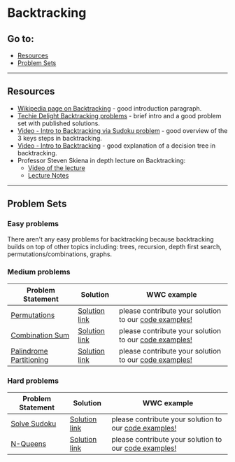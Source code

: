 # Backtracking

## Go to:
 * [Resources](#resources)
 * [Problem Sets](#problem-sets)

___

## Resources

- [Wikipedia page on Backtracking](https://en.wikipedia.org/wiki/Backtracking) - good introduction paragraph.
- [Techie Delight Backtracking problems](https://medium.com/techie-delight/backtracking-practice-problems-and-interview-questions-6a17cb6d08a7) - brief intro and a good problem set with published solutions.
- [Video - Intro to Backtracking via Sudoku problem](https://youtu.be/Zq4upTEaQyM) - good overview of the 3 keys steps in backtracking.
- [Video - Intro to Backtracking](https://youtu.be/DKCbsiDBN6c) - good explanation of a decision tree in backtracking.
- Professor Steven Skiena in depth lecture on Backtracking:
    - [Video of the lecture](https://youtu.be/3s-beq2b0EA)
    - [Lecture Notes](https://www3.cs.stonybrook.edu/~skiena/373/current-lectures/lecture15.pdf)


___

## Problem Sets

### Easy problems

There aren't any easy problems for backtracking because backtracking builds on top of other topics including: trees, recursion, depth first search, permutations/combinations, graphs.


### Medium problems
Problem Statement | Solution | WWC example
--- | --- | ---
[Permutations](https://leetcode.com/problems/permutations/) | [Solution link](../code-examples/backtracking/permutations/solution.md) | please contribute your solution to our [code examples!](../code-examples/backtracking/permutations/)
[Combination Sum](https://leetcode.com/problems/combination-sum-iii/) | [Solution link](../code-examples/backtracking/combination-sum-solution/solution.md) | please contribute your solution to our [code examples!](../code-examples/backtracking/combination-sum-solution/)
[Palindrome Partitioning](https://leetcode.com/problems/palindrome-partitioning/) | [Solution link](https://leetcode.com/problems/palindrome-partitioning/solution/) | please contribute your solution to our [code examples!](../code-examples/backtracking)


### Hard problems
Problem Statement | Solution | WWC example
--- | --- | ---
[Solve Sudoku](https://leetcode.com/problems/sudoku-solver/) | [Solution link](https://leetcode.com/problems/sudoku-solver/solution/) | please contribute your solution to our [code examples!](../code-examples/backtracking)
[N-Queens](https://leetcode.com/problems/n-queens/) | [Solution link](https://leetcode.com/problems/n-queens/solution/) | please contribute your solution to our [code examples!](../code-examples/backtracking)
